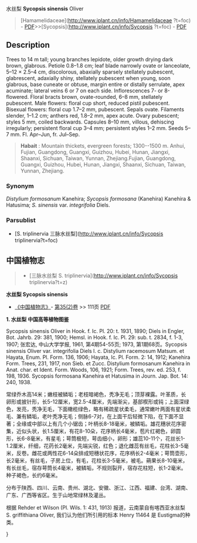 水丝梨 **Sycopsis sinensis** Oliver

> [Hamamelidaceae](http://www.iplant.cn/info/Hamamelidaceae ?t=foc) - [PDF](http://iplant.cn/foc/pdf/Hamamelidaceae.pdf)>>[Sycopsis](http://www.iplant.cn/info/Sycopsis ?t=foc) - [PDF](http://www.iplant.cn/foc/pdf/Sycopsis.pdf)

## Description

Trees to 14 m tall; young branches lepidote, older growth drying dark brown, glabrous. Petiole 0.8–1.8 cm; leaf blade narrowly ovate or lanceolate, 5–12 × 2.5–4 cm, discolorous, abaxially sparsely stellately pubescent, glabrescent, adaxially shiny, stellately pubescent when young, soon glabrous, base cuneate or obtuse, margin entire or distally serrulate, apex acuminate; lateral veins 6 or 7 on each side. Inflorescences 7- or 8-flowered. Floral bracts brown, ovate-rounded, 6–8 mm, stellately pubescent. Male flowers: floral cup short, reduced pistil pubescent. Bisexual flowers: floral cup 1.7–2 mm, pubescent. Sepals ovate. Filaments slender, 1–1.2 cm; anthers red, 1.8–2 mm, apex acute. Ovary pubescent; styles 5 mm, coiled backwards. Capsules 8–10 mm, villous, dehiscing irregularly; persistent floral cup 3–4 mm; persistent styles 1–2 mm. Seeds 5–7 mm. Fl. Apr–Jun, fr. Jul–Sep.

> **Habait** : 
> Mountain thickets, evergreen forests; 1300--1500 m. Anhui, Fujian, Guangdong, Guangxi, Guizhou, Hubei, Hunan, Jiangxi, Shaanxi, Sichuan, Taiwan, Yunnan, Zhejiang.Fujian, Guangdong, Guangxi, Guizhou, Hubei, Hunan, Jiangxi, Shaanxi, Sichuan, Taiwan, Yunnan, Zhejiang.

### Synonym
*Distylium formosanum* Kanehira; *Sycopsis formosana* (Kanehira) Kanehira & Hatusima; *S. sinensis* var. *integrifolia* Diels.

### Parsublist

* [S.  triplinervia  三脉水丝梨](http://www.iplant.cn/info/Sycopsis triplinervia?t=foc)

## 中国植物志

> * [三脉水丝梨  S.  triplinervia](http://www.iplant.cn/info/Sycopsis triplinervia?t=z)

**水丝梨 Sycopsis sinensis**

* [《中国植物志》](http://www.iplant.cn/frps)- [第35(2)卷](http://www.iplant.cn/frps/vol/35(2)) >> 111页 [PDF](http://www.iplant.cn/frps/pdf/35(2)/111.PDF)

**1. 水丝梨 中国高等植物图鉴**

Sycopsis sinensis Oliver in Hook. f. Ic. Pl. 20: t. 1931, 1890; Diels in Engler, Bot. Jahrb. 29: 381, 1900; Hemsl. in Hook. f. Ic. Pl. 29: sub. t. 2834, f. 1-3, 1907; 张宏达, 中山大学学报, 1961, 第4期54-55页; 1973, 第1期68页。Sycopsis sinensis Oliver var. integrifolia Diels l. c. Distylium racemosum Matsum. et Hayata, Enum. Pl. Form. 136, 1906; Hayata, Ic. Pl. Form. 2: 14, 1912; Kanehira Form. Trees, 231, 1917, non Sieb. et Zucc. Distylium formosanum Kanehira in Anat. char. et Ident. Form. Woods, 106, 1921; Form. Trees, rev. ed. 253, f. 198, 1936. Sycopsis formosana Kanehira et Hatusima in Journ. Jap. Bot. 14: 240, 1938.

常绿乔木高14米；嫩枝被鳞垢；老枝暗褐色，秃净无毛；顶芽裸露。叶革质，长卵形或披针形，长5-12厘米，宽2.5-4厘米，先端渐尖，基部楔形或钝；上面深绿色，发亮，秃净无毛，下面橄榄绿色，略有稀疏星状柔毛，通常嫩叶两面有星状柔毛、兼有鳞垢，老叶秃净无毛；侧脉6-7对，在上面干后轻微下陷，在下面不显著；全缘或中部以上有几个小锯齿；叶柄长8-18毫米，被鳞垢。雄花穗状花序密集，近似头状，长1.5厘米，有花8-10朵，花序柄长4毫米，苞片红褐色，卵圆形，长6-8毫米，有星毛；萼筒极短，萼齿细小，卵形；雄蕊10-11个，花丝长1-1.2厘米，纤细，花药长2毫米，先端尖锐，红色；退化雌蕊有丝毛，花柱长3-5毫米，反卷。雌花或两性花6-14朵排成短穗状花序，花序柄长2-4毫米；萼筒壶形，长2毫米，有丝毛，子房上位，有毛，花柱长3-5毫米，被毛。蒴果长8-10毫米，有长丝毛，宿存萼筒长4毫米，被鳞垢，不规则裂开，宿存花柱短，长1-2毫米。种子褐色，长约6毫米。

分布于陕西、四川、云南、贵州、湖北、安徽、浙江、江西、福建、台湾、湖南、广东、广西等省区。生于山地常绿林及灌丛。

根据 Rehder et Wilson (Pl. Wils. 1: 431, 1913) 报道，云南蒙自有喀西亚水丝梨 S. griffithiana Oliver, 我们认为他们所引用的标本 Henry 11464 是 Eustigma的种类。

}